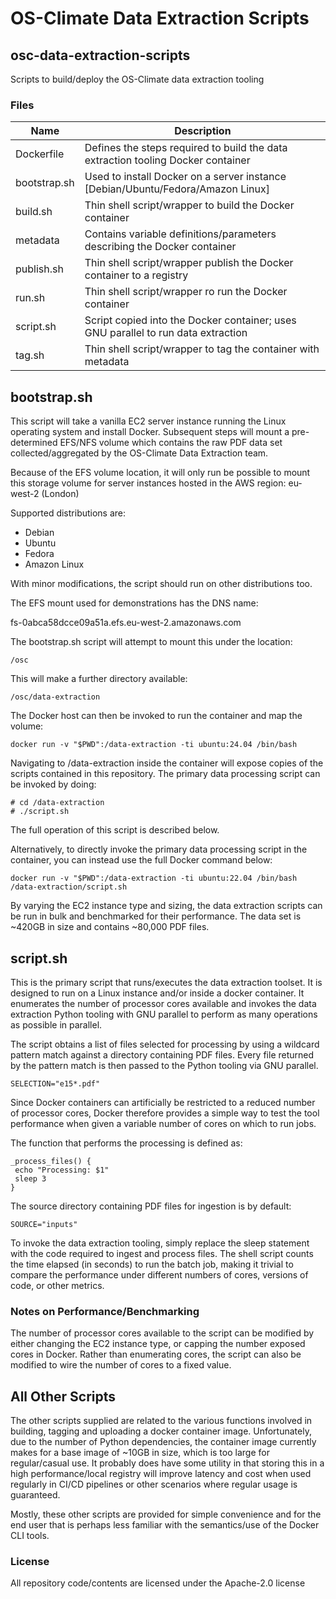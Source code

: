 <!--
[comment]: # SPDX-License-Identifier: Apache-2.0
[comment]: # SPDX-FileCopyrightText: 2024 The Linux Foundation
-->

# OS-Climate Data Extraction Scripts

## osc-data-extraction-scripts

Scripts to build/deploy the OS-Climate data extraction tooling

### Files

<!-- markdownlint-disable MD013 -->

| Name         | Description                                                                       |
| ------------ | --------------------------------------------------------------------------------- |
| Dockerfile   | Defines the steps required to build the data extraction tooling Docker container  |
| bootstrap.sh | Used to install Docker on a server instance [Debian/Ubuntu/Fedora/Amazon Linux]   |
| build.sh     | Thin shell script/wrapper to build the Docker container                           |
| metadata     | Contains variable definitions/parameters describing the Docker container          |
| publish.sh   | Thin shell script/wrapper publish the Docker container to a registry              |
| run.sh       | Thin shell script/wrapper ro run the Docker container                             |
| script.sh    | Script copied into the Docker container; uses GNU parallel to run data extraction |
| tag.sh       | Thin shell script/wrapper to tag the container with metadata                      |

<!-- markdownlint-enable MD013 -->

## bootstrap.sh

This script will take a vanilla EC2 server instance running the Linux operating
system and install Docker. Subsequent steps will mount a pre-determined EFS/NFS
volume which contains the raw PDF data set collected/aggregated by the
OS-Climate Data Extraction team.

Because of the EFS volume location, it will only run be possible to mount this
storage volume for server instances hosted in the AWS region: eu-west-2 (London)

Supported distributions are:

- Debian
- Ubuntu
- Fedora
- Amazon Linux

With minor modifications, the script should run on other distributions too.

The EFS mount used for demonstrations has the DNS name:

fs-0abca58dcce09a51a.efs.eu-west-2.amazonaws.com

The bootstrap.sh script will attempt to mount this under the location:

`/osc`

This will make a further directory available:

`/osc/data-extraction`

The Docker host can then be invoked to run the container and map the volume:

```console
docker run -v "$PWD":/data-extraction -ti ubuntu:24.04 /bin/bash
```

Navigating to /data-extraction inside the container will expose copies of the
scripts contained in this repository. The primary data processing script can be
invoked by doing:

```console
# cd /data-extraction
# ./script.sh
```

The full operation of this script is described below.

Alternatively, to directly invoke the primary data processing script in the
container, you can instead use the full Docker command below:

```console
docker run -v "$PWD":/data-extraction -ti ubuntu:22.04 /bin/bash /data-extraction/script.sh
```

By varying the EC2 instance type and sizing, the data extraction scripts can be
run in bulk and benchmarked for their performance. The data set is ~420GB in
size and contains ~80,000 PDF files.

## script.sh

This is the primary script that runs/executes the data extraction toolset. It
is designed to run on a Linux instance and/or inside a docker container. It
enumerates the number of processor cores available and invokes the data
extraction Python tooling with GNU parallel to perform as many operations as
possible in parallel.

The script obtains a list of files selected for processing by using a wildcard
pattern match against a directory containing PDF files. Every file returned by
the pattern match is then passed to the Python tooling via GNU parallel.

```console
SELECTION="e15*.pdf"
```

Since Docker containers can artificially be restricted to a reduced number of
processor cores, Docker therefore provides a simple way to test the tool
performance when given a variable number of cores on which to run jobs.

The function that performs the processing is defined as:

```console
_process_files() {
 echo "Processing: $1"
 sleep 3
}
```

The source directory containing PDF files for ingestion is by default:

```console
SOURCE="inputs"
```

To invoke the data extraction tooling, simply replace the sleep statement with
the code required to ingest and process files. The shell script counts the
time elapsed (in seconds) to run the batch job, making it trivial to compare
the performance under different numbers of cores, versions of code, or other
metrics.

### Notes on Performance/Benchmarking

The number of processor cores available to the script can be modified by
either changing the EC2 instance type, or capping the number exposed cores in
Docker. Rather than enumerating cores, the script can also be modified to wire
the number of cores to a fixed value.

## All Other Scripts

The other scripts supplied are related to the various functions involved in
building, tagging and uploading a docker container image. Unfortunately, due
to the number of Python dependencies, the container image currently makes
for a base image of ~10GB in size, which is too large for regular/casual use.
It probably does have some utility in that storing this in a high
performance/local registry will improve latency and cost when used regularly in
CI/CD pipelines or other scenarios where regular usage is guaranteed.

Mostly, these other scripts are provided for simple convenience and for the end
user that is perhaps less familiar with the semantics/use of the Docker CLI
tools.

### License

All repository code/contents are licensed under the Apache-2.0 license
